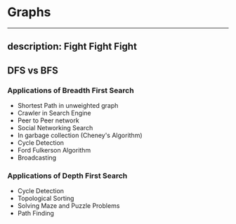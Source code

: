# Graphs

---
description: Fight Fight Fight
---

## DFS vs BFS

### Applications of Breadth First Search

* Shortest Path in unweighted graph
* Crawler in Search Engine
* Peer to Peer network
* Social Networking Search
* In garbage collection \(Cheney's Algorithm\)
* Cycle Detection
* Ford Fulkerson Algorithm
* Broadcasting

### Applications of Depth First Search

* Cycle Detection
* Topological Sorting
* Solving Maze and Puzzle Problems
* Path Finding
